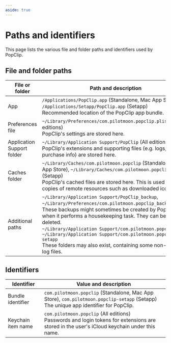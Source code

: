 ```yaml
---
aside: true
---
```


# Paths and identifiers

This page lists the various file and folder paths and identifiers used by
PopClip.

## File and folder paths

| File or folder             | Path and description                                                                                                                                                                                                                                                                                                                                                                                                                 |
| -------------------------- | ------------------------------------------------------------------------------------------------------------------------------------------------------------------------------------------------------------------------------------------------------------------------------------------------------------------------------------------------------------------------------------------------------------------------------------ |
| App                        | `/Applications/PopClip.app` (Standalone, Mac App Store), `/Applications/Setapp/PopClip.app` (Setapp)<br>Recommended location of the PopClip app bundle.                                                                                                                                                                                                                                                                              |
| Preferences file           | `~/Library/Preferences/com.pilotmoon.popclip.plist` (All editions)<br>PopClip's settings are stored here.                                                                                                                                                                                                                                                                                                                            |
| Application Support folder | `~/Library/Application Support/PopClip` (All editions)<br>PopClip's extensions and supporting files (e.g. logs, purchase info) are stored here.                                                                                                                                                                                                                                                                                      |
| Caches folder              | `~/Library/Caches/com.pilotmoon.popclip` (Standalone, Mac App Store), `~/Library/Caches/com.pilotmoon.popclip-setapp` (Setapp)<br>PopClip's cached files are stored here. This is used for local copies of remote resources such as downloaded icons.                                                                                                                                                                                |
| Additional paths           | `~/Library/Application Support/PopClip_backup`, `~/Library/Preferences/com.pilotmoon.popclip_backup.plist`.<br>These backups might sometimes be created by PopClip when it performs a housekeeping task. They can be safely deleted.<br> `~/Library/Application Support/com.pilotmoon.popclip`, `~/Library/Application Support/com.pilotmoon.popclip-setapp`<br>These folders may also exist, containing some non-essential log files. |

## Identifiers

| Identifier         | Value and description                                                                                                                         |
| ------------------ | --------------------------------------------------------------------------------------------------------------------------------------------- |
| Bundle identifier  | `com.pilotmoon.popclip` (Standalone, Mac App Store), `com.pilotmoon.popclip-setapp` (Setapp)<br>The unique app identifier for PopClip.        |
| Keychain item name | `com.pilotmoon.popclip` (All editions)<br>Passwords and login tokens for extensions are stored in the user's iCloud keychain under this name. |
